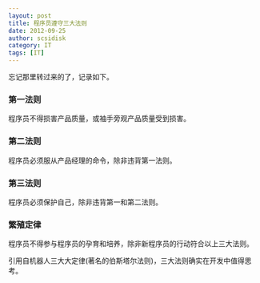 ```yaml
---
layout: post
title: 程序员遵守三大法则
date: 2012-09-25
author: scsidisk
category: IT
tags: [IT]
---
```


忘记那里转过来的了，记录如下。

### 第一法则

程序员不得损害产品质量，或袖手旁观产品质量受到损害。

### 第二法则

程序员必须服从产品经理的命令，除非违背第一法则。

### 第三法则

程序员必须保护自己，除非违背第一和第二法则。

### 繁殖定律

程序员不得参与程序员的孕育和培养，除非新程序员的行动符合以上三大法则。

引用自机器人三大大定律(著名的伯斯塔尔法则)，三大法则确实在开发中值得思考。